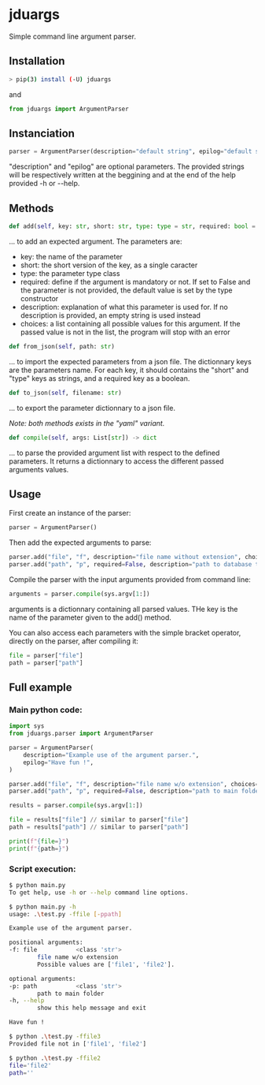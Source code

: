 # jduargs

Simple command line argument parser.

## Installation
```bash
> pip(3) install (-U) jduargs
```

and

``` python
from jduargs import ArgumentParser
```
## Instanciation

```python
parser = ArgumentParser(description="default string", epilog="default string")
```
"description" and "epilog" are optional parameters. The provided strings will be respectively written at the beggining and at the end of the help provided -h or --help.

## Methods

```python
def add(self, key: str, short: str, type: type = str, required: bool = True, description: str = "", choices: list = [])
```
... to add an expected argument. The parameters are:
- key: the name of the parameter
- short: the short version of the key, as a single caracter
- type: the parameter type class
- required: define if the argument is mandatory or not. If set to False and the parameter is not provided, the default value is set by the type constructor
- description: explanation of what this parameter is used for. If no description is provided, an empty string is used instead
- choices: a list containing all possible values for this argument. If the passed value is not in the list, the program will stop with an error

```python
def from_json(self, path: str)
```
... to import the expected parameters from a json file. The dictionnary keys are the parameters name. For each key, it should contains the "short" and "type" keys as strings, and a required key as a boolean.
```python
def to_json(self, filename: str)
```
... to export the parameter dictionnary to a json file.

*Note: both methods exists in the "yaml" variant.*


```python
def compile(self, args: List[str]) -> dict
```
... to parse the provided argument list with respect to the defined parameters. It returns a dictionnary to access the different passed arguments values.

## Usage

First create an instance of the parser:

``` python
parser = ArgumentParser()
```

Then add the expected arguments to parse:

``` python
parser.add("file", "f", description="file name without extension", choices = ["file1","file2"])
parser.add("path", "p", required=False, description="path to database tree")
```

Compile the parser with the input arguments provided from command line:

``` python
arguments = parser.compile(sys.argv[1:])
```
arguments is a dictionnary containing all parsed values. THe key is the name of the parameter given to the add() method.


You can also access each parameters with the simple bracket operator, directly on the parser, after compiling it:

``` python
file = parser["file"]
path = parser["path"]
```

## Full example

### Main python code: 
```python
import sys
from jduargs.parser import ArgumentParser

parser = ArgumentParser(
    description="Example use of the argument parser.",
    epilog="Have fun !",
)

parser.add("file", "f", description="file name w/o extension", choices=["file1","file2"])
parser.add("path", "p", required=False, description="path to main folder")

results = parser.compile(sys.argv[1:])

file = results["file"] // similar to parser["file"]
path = results["path"] // similar to parser["path"]

print(f"{file=}")
print(f"{path=}")
```

### Script execution:
```bash
$ python main.py
To get help, use -h or --help command line options.
```

```bash
$ python main.py -h
usage: .\test.py -ffile [-ppath]

Example use of the argument parser.

positional arguments:
-f: file           <class 'str'>
        file name w/o extension
        Possible values are ['file1', 'file2'].

optional arguments:
-p: path           <class 'str'>
        path to main folder
-h, --help
        show this help message and exit        

Have fun !
```

```bash
$ python .\test.py -ffile3 
Provided file not in ['file1', 'file2']
```

```bash
$ python .\test.py -ffile2
file='file2'
path=''
```